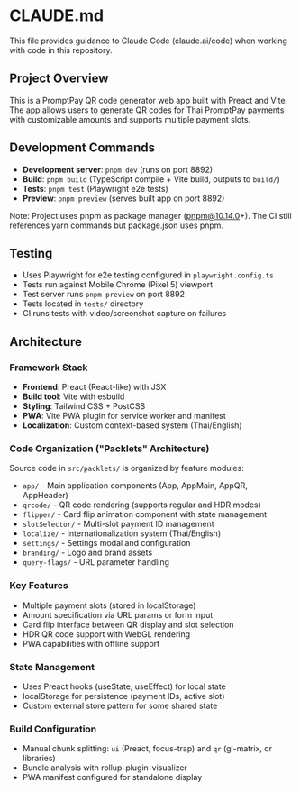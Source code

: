 # CLAUDE.md

This file provides guidance to Claude Code (claude.ai/code) when working with code in this repository.

## Project Overview

This is a PromptPay QR code generator web app built with Preact and Vite. The app allows users to generate QR codes for Thai PromptPay payments with customizable amounts and supports multiple payment slots.

## Development Commands

- **Development server**: `pnpm dev` (runs on port 8892)
- **Build**: `pnpm build` (TypeScript compile + Vite build, outputs to `build/`)
- **Tests**: `pnpm test` (Playwright e2e tests)
- **Preview**: `pnpm preview` (serves built app on port 8892)

Note: Project uses pnpm as package manager (pnpm@10.14.0+). The CI still references yarn commands but package.json uses pnpm.

## Testing

- Uses Playwright for e2e testing configured in `playwright.config.ts`
- Tests run against Mobile Chrome (Pixel 5) viewport
- Test server runs `pnpm preview` on port 8892
- Tests located in `tests/` directory
- CI runs tests with video/screenshot capture on failures

## Architecture

### Framework Stack
- **Frontend**: Preact (React-like) with JSX
- **Build tool**: Vite with esbuild
- **Styling**: Tailwind CSS + PostCSS
- **PWA**: Vite PWA plugin for service worker and manifest
- **Localization**: Custom context-based system (Thai/English)

### Code Organization ("Packlets" Architecture)
Source code in `src/packlets/` is organized by feature modules:

- `app/` - Main application components (App, AppMain, AppQR, AppHeader)
- `qrcode/` - QR code rendering (supports regular and HDR modes)
- `flipper/` - Card flip animation component with state management
- `slotSelector/` - Multi-slot payment ID management
- `localize/` - Internationalization system (Thai/English)
- `settings/` - Settings modal and configuration
- `branding/` - Logo and brand assets
- `query-flags/` - URL parameter handling

### Key Features
- Multiple payment slots (stored in localStorage)
- Amount specification via URL params or form input
- Card flip interface between QR display and slot selection
- HDR QR code support with WebGL rendering
- PWA capabilities with offline support

### State Management
- Uses Preact hooks (useState, useEffect) for local state
- localStorage for persistence (payment IDs, active slot)
- Custom external store pattern for some shared state

### Build Configuration
- Manual chunk splitting: `ui` (Preact, focus-trap) and `qr` (gl-matrix, qr libraries)
- Bundle analysis with rollup-plugin-visualizer
- PWA manifest configured for standalone display